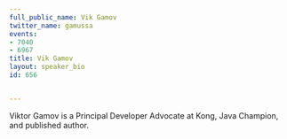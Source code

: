 ---
full_public_name: Vik Gamov
twitter_name: gamussa
events:
- 7040
- 6967
title: Vik Gamov
layout: speaker_bio
id: 656

---
Viktor Gamov is a Principal Developer Advocate at Kong, Java Champion, and published author.